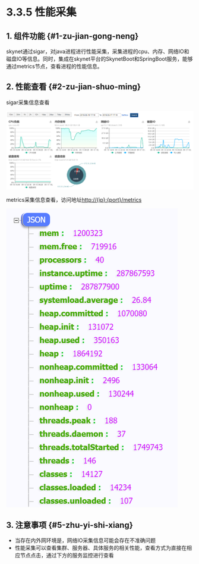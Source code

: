 # 3.3.5 性能采集

## 1. 组件功能 {#1-zu-jian-gong-neng}

skynet通过sigar，对java进程进行性能采集，采集进程的cpu、内存、网络IO和磁盘IO等信息。同时，集成在skynet平台的SkynetBoot和SpringBoot服务，能够通过metrics节点，查看进程的性能信息。

## 2. 性能查看 {#2-zu-jian-shuo-ming}

sigar采集信息查看

![](../../.gitbook/assets/image%20%2851%29.png)

metrics采集信息查看，访问地址[http://{ip}:{port}/metrics](http://172.31.234.40:4599/metrics)

![](../../.gitbook/assets/image%20%2845%29.png)

## 3. 注意事项 {#5-zhu-yi-shi-xiang}

* 当存在内外网环境是，网络IO采集信息可能会存在不准确问题
* 性能采集可以查看集群、服务器、具体服务的相关性能，查看方式为直接在相应节点点击，通过下方的服务监控进行查看

